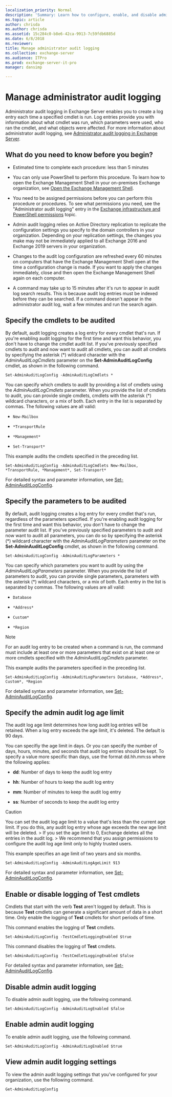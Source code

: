 ```yaml
---
localization_priority: Normal
description: 'Summary: Learn how to configure, enable, and disable administrator audit logging in Exchange Server, and how to view the admit audit log settings.'
ms.topic: article
author: chrisda
ms.author: chrisda
ms.assetid: 15c284c0-b8e6-42ca-9913-7c59fdb6885d
ms.date: 6/8/2018
ms.reviewer: 
title: Manage administrator audit logging
ms.collection: exchange-server
ms.audience: ITPro
ms.prod: exchange-server-it-pro
manager: dansimp

---
```


# Manage administrator audit logging

Administrator audit logging in Exchange Server enables you to create a log entry each time a specified cmdlet is run. Log entries provide you with information about what cmdlet was run, which parameters were used, who ran the cmdlet, and what objects were affected. For more information about administrator audit logging, see [Administrator audit logging in Exchange Server](admin-audit-logging.md).

## What do you need to know before you begin?

- Estimated time to complete each procedure: less than 5 minutes

- You can only use PowerShell to perform this procedure. To learn how to open the Exchange Management Shell in your on-premises Exchange organization, see [Open the Exchange Management Shell](https://docs.microsoft.com/powershell/exchange/exchange-server/open-the-exchange-management-shell).

- You need to be assigned permissions before you can perform this procedure or procedures. To see what permissions you need, see the "Administrator audit logging" entry in the [Exchange infrastructure and PowerShell permissions](../../permissions/feature-permissions/infrastructure-permissions.md) topic.

- Admin audit logging relies on Active Directory replication to replicate the configuration settings you specify to the domain controllers in your organization. Depending on your replication settings, the changes you make may not be immediately applied to all Exchange 2016 and Exchange 2019 servers in your organization.

- Changes to the audit log configuration are refreshed every 60 minutes on computers that have the Exchange Management Shell open at the time a configuration change is made. If you want to apply the changes immediately, close and then open the Exchange Management Shell again on each computer.

- A command may take up to 15 minutes after it's run to appear in audit log search results. This is because audit log entries must be indexed before they can be searched. If a command doesn't appear in the administrator audit log, wait a few minutes and run the search again.

## Specify the cmdlets to be audited
<a name="cmdlets"> </a>

By default, audit logging creates a log entry for every cmdlet that's run. If you're enabling audit logging for the first time and want this behavior, you don't have to change the cmdlet audit list. If you've previously specified cmdlets to audit and now want to audit all cmdlets, you can audit all cmdlets by specifying the asterisk (\*) wildcard character with the _AdminAuditLogCmdlets_ parameter on the **Set-AdminAuditLogConfig** cmdlet, as shown in the following command.

```
Set-AdminAuditLogConfig -AdminAuditLogCmdlets *
```

You can specify which cmdlets to audit by providing a list of cmdlets using the _AdminAuditLogCmdlets_ parameter. When you provide the list of cmdlets to audit, you can provide single cmdlets, cmdlets with the asterisk (\*) wildcard characters, or a mix of both. Each entry in the list is separated by commas. The following values are all valid:

- `New-Mailbox`

- `*TransportRule`

- `*Management*`

- `Set-Transport*`

This example audits the cmdlets specified in the preceding list.

```
Set-AdminAuditLogConfig -AdminAuditLogCmdlets New-Mailbox, *TransportRule, *Management*, Set-Transport*
```

For detailed syntax and parameter information, see [Set-AdminAuditLogConfig](http://technet.microsoft.com/library/9d77294d-a501-4af6-8c3b-753235c741a7.aspx).

## Specify the parameters to be audited
<a name="parameters"> </a>

By default, audit logging creates a log entry for every cmdlet that's run, regardless of the parameters specified. If you're enabling audit logging for the first time and want this behavior, you don't have to change the parameter audit list. If you've previously specified parameters to audit and now want to audit all parameters, you can do so by specifying the asterisk (\*) wildcard character with the _AdminAuditLogParameters_ parameter on the **Set-AdminAuditLogConfig** cmdlet, as shown in the following command.

```
Set-AdminAuditLogConfig -AdminAuditLogParameters *
```

You can specify which parameters you want to audit by using the _AdminAuditLogParameters_ parameter. When you provide the list of parameters to audit, you can provide single parameters, parameters with the asterisk (\*) wildcard characters, or a mix of both. Each entry in the list is separated by commas. The following values are all valid:

- `Database`

- `*Address*`

- `Custom*`

- `*Region`

> [!NOTE]
> For an audit log entry to be created when a command is run, the command must include at least one or more parameters that exist on at least one or more cmdlets specified with the _AdminAuditLogCmdlets_ parameter.

This example audits the parameters specified in the preceding list.

```
Set-AdminAuditLogConfig -AdminAuditLogParameters Database, *Address*, Custom*, *Region
```

For detailed syntax and parameter information, see [Set-AdminAuditLogConfig](http://technet.microsoft.com/library/9d77294d-a501-4af6-8c3b-753235c741a7.aspx).

## Specify the admin audit log age limit
<a name="agelimit"> </a>

The audit log age limit determines how long audit log entries will be retained. When a log entry exceeds the age limit, it's deleted. The default is 90 days.

You can specifiy the age limit in days. Or you can specify the number of days, hours, minutes, and seconds that audit log entries should be kept. To specify a value more specific than days, use the format dd.hh.mm:ss where the following applies:

- **dd**: Number of days to keep the audit log entry

- **hh**: Number of hours to keep the audit log entry

- **mm**: Number of minutes to keep the audit log entry

- **ss**: Number of seconds to keep the audit log entry

> [!CAUTION]
> You can set the audit log age limit to a value that's less than the current age limit. If you do this, any audit log entry whose age exceeds the new age limit will be deleted. > If you set the age limit to 0, Exchange deletes all the entries in the audit log. > We recommend that you assign permissions to configure the audit log age limit only to highly trusted users.

This example specifies an age limit of two years and six months.

```
Set-AdminAuditLogConfig -AdminAuditLogAgeLimit 913
```

For detailed syntax and parameter information, see [Set-AdminAuditLogConfig](http://technet.microsoft.com/library/9d77294d-a501-4af6-8c3b-753235c741a7.aspx).

## Enable or disable logging of Test cmdlets
<a name="testcmdlets"> </a>

Cmdlets that start with the verb **Test** aren't logged by default. This is because **Test** cmdlets can generate a significant amount of data in a short time. Only enable the logging of **Test** cmdlets for short periods of time.

This command enables the logging of **Test** cmdlets.

```
Set-AdminAuditLogConfig -TestCmdletLoggingEnabled $true
```

This command disables the logging of **Test** cmdlets.

```
Set-AdminAuditLogConfig -TestCmdletLoggingEnabled $false
```

For detailed syntax and parameter information, see [Set-AdminAuditLogConfig](http://technet.microsoft.com/library/9d77294d-a501-4af6-8c3b-753235c741a7.aspx).

## Disable admin audit logging
<a name="disable"> </a>

To disable admin audit logging, use the following command.

```
Set-AdminAuditLogConfig -AdminAuditLogEnabled $false
```

## Enable admin audit logging
<a name="enable"> </a>

To enable admin audit logging, use the following command.

```
Set-AdminAuditLogConfig -AdminAuditLogEnabled $true
```

## View admin audit logging settings
<a name="viewauditlog"> </a>

To view the admin audit logging settings that you've configured for your organization, use the following command.

```
Get-AdminAuditLogConfig
```



